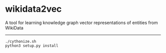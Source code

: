 # wikidata2vec
A tool for learning knowledge graph vector representations of entities from WikiData

---

```
./cythonize.sh
python3 setup.py install
```
